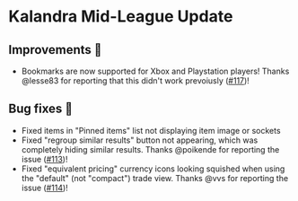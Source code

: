 # Kalandra Mid-League Update

## Improvements 💅

- Bookmarks are now supported for Xbox and Playstation players! Thanks @lesse83 for reporting that this didn't work prevoiusly ([#117](https://github.com/exile-center/better-trading/issues/117))!

## Bug fixes 🐛

- Fixed items in "Pinned items" list not displaying item image or sockets
- Fixed "regroup similar results" button not appearing, which was completely hiding similar results. Thanks @poikende for reporting the issue ([#113](https://github.com/exile-center/better-trading/issues/113))!
- Fixed "equivalent pricing" currency icons looking squished when using the "default" (not "compact") trade view. Thanks @vvs for reporting the issue ([#114](https://github.com/exile-center/better-trading/issues/114))!
